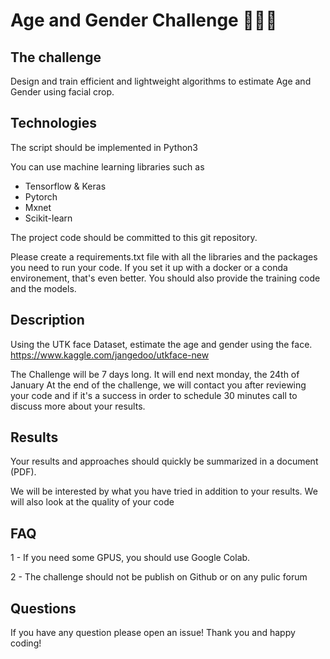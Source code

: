 #  Age and Gender Challenge 👶👦👩 ‍

## The challenge

Design and train efficient and lightweight algorithms to estimate Age and Gender using facial crop.

## Technologies

The script should be implemented in Python3

You can use machine learning libraries such as

* Tensorflow & Keras
* Pytorch
* Mxnet
* Scikit-learn

The project code should be committed to this git repository.

Please create a requirements.txt file with all the libraries and the packages
you need to run your code. 
If you set it up with a docker or a conda environement, that's even better.
You should also provide the training code and the models.

## Description

Using the UTK face Dataset, estimate the age and gender using the face.
https://www.kaggle.com/jangedoo/utkface-new

The Challenge will be 7 days long. It will end next monday, the 24th of January
At the end of the challenge, we will contact you after reviewing your code and if it's a success in order to schedule 30 minutes call to discuss more about your results.

## Results

Your results and approaches should quickly be summarized in a document (PDF). 

We will be interested by what you have tried in addition to your results.
We will also look at the quality of your code

## FAQ

1 - If you need some GPUS, you should use Google Colab.


2 - The challenge should not be publish on Github or on any pulic forum

## Questions

If you have any question please open an issue! Thank you and happy coding!
